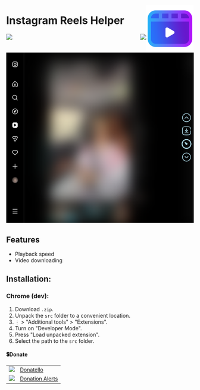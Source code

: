 <img src="github/images/icon.png" height="128" align="right"></img>

# Instagram Reels Helper

<p align="right">
    <img align="left" src="https://shields.io/badge/version-v1.0.0-blue">
    <a href="#donate"><img src="https://shields.io/badge/💲-Support_the_Project-2ea043"></a>
</p>

<img src="github/images/main.png" width="600px"/>


## Features

- Playback speed
- Video downloading


## Installation:

### Chrome (dev):
  1. Download `.zip`.
  2. Unpack the `src` folder to a convenient location.
  3. `⋮` > "Additional tools" > "Extensions".
  4. Turn on "Developer Mode".
  5. Press "Load unpacked extension".
  6. Select the path to the `src` folder.


#### 💲Donate

<table>
  <tr>
    <td>
       <img width="18px" src="https://www.google.com/s2/favicons?domain=https://donatello.to&sz=256">
    </td>
    <td>
      <a href="https://donatello.to/super_zombi">Donatello</a>
    </td>
  </tr>
  <tr>
    <td>
       <img width="18px" src="https://www.google.com/s2/favicons?domain=https://www.donationalerts.com&sz=256">
    </td>
    <td>
      <a href="https://www.donationalerts.com/r/super_zombi">Donation Alerts</a>
    </td>
  </tr>
</table>
